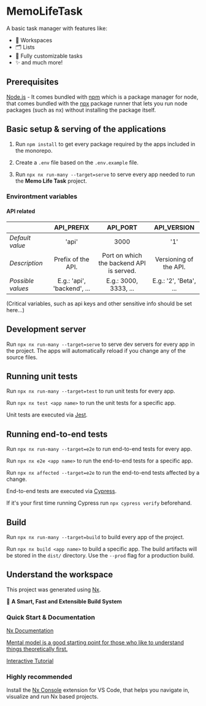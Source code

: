 # MemoLifeTask

A basic task manager with features like:

- 🏢 Workspaces
- 🗂 Lists
- 📝 Fully customizable tasks
- ✨ and much more!

## Prerequisites

[Node.js](https://nodejs.org/) - It comes bundled with [npm](https://www.npmjs.com/) which is a package manager for node, that comes bundled with the [npx](https://www.npmjs.com/package/npx) package runner that lets you run node packages (such as nx) without installing the package itself.

## Basic setup & serving of the applications

1. Run `npm install` to get every package required by the apps included in the monorepo.

2. Create a `.env` file based on the `.env.example` file.

3. Run `npx nx run-many --target=serve` to serve every app needed to run the **Memo Life Task** project.

### Environtment variables

#### API related

|                   |       **API_PREFIX**        |               **API_PORT**               |    **API_VERSION**     |
| ----------------- | :-------------------------: | :--------------------------------------: | :--------------------: |
| _Default value_   |            'api'            |                   3000                   |          '1'           |
| _Description_     |     Prefix of the API.      | Port on which the backend API is served. | Versioning of the API. |
| _Possible values_ | E.g.: 'api', 'backend', ... |          E.g.: 3000, 3333, ...           | E.g.: '2', 'Beta', ... |

(Critical variables, such as api keys and other sensitive info should be set here...)

## Development server

Run `npx nx run-many --target=serve` to serve dev servers for every app in the project. The apps will automatically reload if you change any of the source files.

## Running unit tests

Run `npx nx run-many --target=test` to run unit tests for every app.

Run `npx nx test <app name>` to run the unit tests for a specific app.

Unit tests are executed via [Jest](https://jestjs.io).

## Running end-to-end tests

Run `npx nx run-many --target=e2e` to run end-to-end tests for every app.

Run `npx nx e2e <app name>` to run the end-to-end tests for a specific app.

Run `npx nx affected --target=e2e` to run the end-to-end tests affected by a change.

End-to-end tests are executed via [Cypress](https://www.cypress.io).

If it's your first time running Cypress run `npx cypress verify` beforehand.

## Build

Run `npx nx run-many --target=build` to build every app of the project.

Run `npx nx build <app name>` to build a specific app. The build artifacts will be stored in the `dist/` directory. Use the `--prod` flag for a production build.

## Understand the workspace

This project was generated using [Nx](https://nx.dev).

🔎 **A Smart, Fast and Extensible Build System**

### Quick Start & Documentation

[Nx Documentation](https://nx.dev/getting-started/intro)

[Mental model is a good starting point for those who like to understand things theoretically first.](https://nx.dev/concepts/mental-model)

[Interactive Tutorial](https://nx.dev/getting-started/angular-tutorial)

### Highly recommended

Install the [Nx Console](https://marketplace.visualstudio.com/items?itemName=nrwl.angular-console) extension for VS Code, that helps you navigate in, visualize and run Nx based projects.
